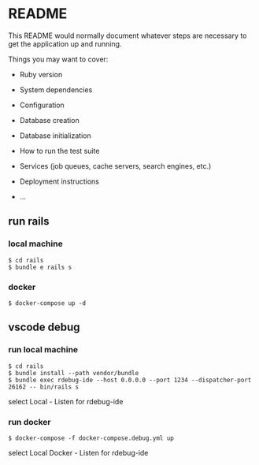 # README

This README would normally document whatever steps are necessary to get the
application up and running.

Things you may want to cover:

* Ruby version

* System dependencies

* Configuration

* Database creation

* Database initialization

* How to run the test suite

* Services (job queues, cache servers, search engines, etc.)

* Deployment instructions

* ...


## run rails

### local machine

```
$ cd rails
$ bundle e rails s
```

### docker

```
$ docker-compose up -d
```

## vscode debug


### run local machine

```
$ cd rails
$ bundle install --path vendor/bundle
$ bundle exec rdebug-ide --host 0.0.0.0 --port 1234 --dispatcher-port 26162 -- bin/rails s
```

select Local - Listen for rdebug-ide

### run docker

```
$ docker-compose -f docker-compose.debug.yml up
```

select Local Docker - Listen for rdebug-ide
